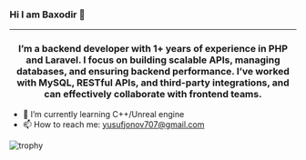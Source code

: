### Hi I am Baxodir 👋
<hr>
<div align="center">
  <h3>
I’m a backend developer with 1+ years of experience in PHP and Laravel. I focus on building scalable APIs, managing databases, and ensuring backend performance. I’ve worked with MySQL, RESTful APIs, and third-party integrations, and can effectively collaborate with frontend teams.
  </h3>
</div>

- 🌱 I’m currently learning C++/Unreal engine
- 📫 How to reach me: yusufjonov707@gmail.com

![trophy](https://github-profile-trophy.vercel.app/?username=yusufjonov707&margin-w=15&theme=kimbie_dark)

